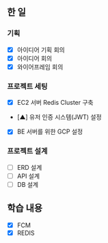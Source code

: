 ## 한 일

### 기획

- [x] 아이디어 기획 회의
- [x] 아이디어 회의
- [x] 와이어프레임 회의

### 프로젝트 세팅

- [x] EC2 서버 Redis Cluster 구축
- [▲] 유저 인증 시스템(JWT) 설정
- [x] BE 서버를 위한 GCP 설정 



### 프로젝트 설계

- [ ] ERD 설계
- [ ] API 설계
- [ ] DB 설계

## 학습 내용

- [x] FCM
- [x] REDIS
